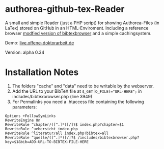 # authorea-github-tex-Reader

A small and simple Reader (just a PHP script) for showing Authorea-Files (in LaTex) stored on GitHub in an HTML-Enviroment. Including a reference browser [modfied version of bibtexbrowser](https://github.com/monperrus/bibtexbrowser/) and a simple cachingsystem.

Demo: [live.offene-doktorarbeit.de](http://live.offene-doktorarbeit.de)

Version: alpha 0.34

# Installation Notes
1. The folders "cache" and "data" need to be writable by the webserver. 
2. Add the URL to your BibTeX file at `$_GET[Q_FILE]="URL-HERE";` in includes/bibtexbrowser.php (line 3949) 
3. For Permalinks you need a .htaccess file containing the following parameters:
```
Options +FollowSymLinks
RewriteEngine On
RewriteRule ^chapter/([^.]*)[/]?$ index.php?chapter=$1
RewriteRule ^uebersicht index.php
RewriteRule ^literatur/all index.php?bibtex=all
RewriteRule ^quelle/([^.]*)[/]?$ /includes/bibtexbrowser.php?key=$1&bib=ADD-URL-TO-BIBTEX-FILE-HERE
```
